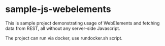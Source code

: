 # sample-js-webelements

This is sample project demonstrating usage of WebElements and fetching data from REST, all without any server-side Javascript.

The project can run via docker, use rundocker.sh script.
